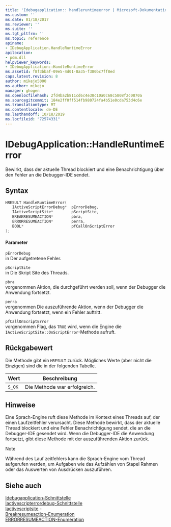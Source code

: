 ```yaml
---
title: 'Idebugapplication:: handleruntimeerror | Microsoft-Dokumentation'
ms.custom: ''
ms.date: 01/18/2017
ms.reviewer: ''
ms.suite: ''
ms.tgt_pltfrm: ''
ms.topic: reference
apiname:
- IDebugApplication.HandleRuntimeError
apilocation:
- pdm.dll
helpviewer_keywords:
- IDebugApplication::HandleRuntimeError
ms.assetid: f8f3bbaf-09e5-4d01-8a35-f380bc7ff8ed
caps.latest.revision: 8
author: mikejo5000
ms.author: mikejo
manager: ghogen
ms.openlocfilehash: 2fd4ba2b811cd6c4e38c10a0c68c5808f2c0870a
ms.sourcegitcommit: 184e2ff0ff514fb980724fa4b51e0cda753d4c6e
ms.translationtype: MT
ms.contentlocale: de-DE
ms.lasthandoff: 10/18/2019
ms.locfileid: "72574331"
---
```

# <a name="idebugapplicationhandleruntimeerror"></a>IDebugApplication::HandleRuntimeError
Bewirkt, dass der aktuelle Thread blockiert und eine Benachrichtigung über den Fehler an die Debugger-IDE sendet.  
  
## <a name="syntax"></a>Syntax  
  
```cpp
HRESULT HandleRuntimeError(  
   IActiveScriptErrorDebug*  pErrorDebug,  
   IActiveScriptSite*        pScriptSite,  
   BREAKRESUMEACTION*        pbra,  
   ERRORRESUMEACTION*        perra,  
   BOOL*                     pfCallOnScriptError  
);  
```  
  
#### <a name="parameters"></a>Parameter  
 `pErrorDebug`  
 in Der aufgetretene Fehler.  
  
 `pScriptSite`  
 in Die Skript Site des Threads.  
  
 `pbra`  
 vorgenommen Aktion, die durchgeführt werden soll, wenn der Debugger die Anwendung fortsetzt.  
  
 `perra`  
 vorgenommen Die auszuführende Aktion, wenn der Debugger die Anwendung fortsetzt, wenn ein Fehler auftritt.  
  
 `pfCallOnScriptError`  
 vorgenommen Flag, das `TRUE` wird, wenn die Engine die `IActiveScriptSite::OnScriptError`-Methode aufruft.  
  
## <a name="return-value"></a>Rückgabewert  
 Die Methode gibt ein `HRESULT` zurück. Mögliches Werte (aber nicht die Einzigen) sind die in der folgenden Tabelle.  
  
|Wert|Beschreibung|  
|-----------|-----------------|  
|`S_OK`|Die Methode war erfolgreich.|  
  
## <a name="remarks"></a>Hinweise  
 Eine Sprach-Engine ruft diese Methode im Kontext eines Threads auf, der einen Laufzeitfehler verursacht. Diese Methode bewirkt, dass der aktuelle Thread blockiert und eine Fehler Benachrichtigung sendet, die an die Debugger-IDE gesendet wird. Wenn die Debugger-IDE die Anwendung fortsetzt, gibt diese Methode mit der auszuführenden Aktion zurück.  
  
> [!NOTE]
> Während des Lauf zeitfehlers kann die Sprach-Engine vom Thread aufgerufen werden, um Aufgaben wie das Aufzählen von Stapel Rahmen oder das Auswerten von Ausdrücken auszuführen.  
  
## <a name="see-also"></a>Siehe auch  
 [Idebugapplication-Schnittstelle](../../winscript/reference/idebugapplication-interface.md)   
 [Iactivescripterrordebug-Schnittstelle](../../winscript/reference/iactivescripterrordebug-interface.md)   
 [Iactivescriptsite](../../winscript/reference/iactivescriptsite.md) -   
 [Breakresumeaction-Enumeration](../../winscript/reference/breakresumeaction-enumeration.md)   
 [ERRORRESUMEACTION-Enumeration](../../winscript/reference/errorresumeaction-enumeration.md)